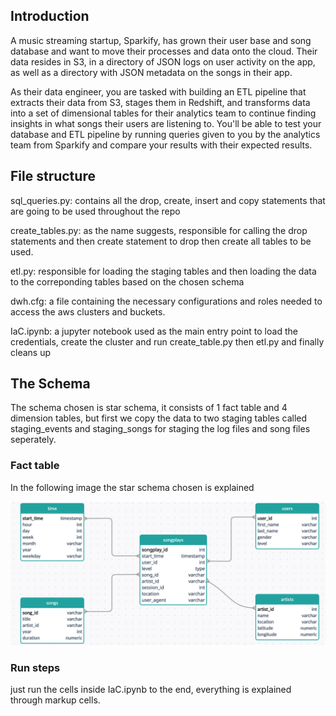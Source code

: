 ## Introduction

A music streaming startup, Sparkify, has grown their user base and song database and want to move their processes and data onto the cloud. Their data resides in S3, in a directory of JSON logs on user activity on the app, as well as a directory with JSON metadata on the songs in their app.

As their data engineer, you are tasked with building an ETL pipeline that extracts their data from S3, stages them in Redshift, and transforms data into a set of dimensional tables for their analytics team to continue finding insights in what songs their users are listening to. You'll be able to test your database and ETL pipeline by running queries given to you by the analytics team from Sparkify and compare your results with their expected results.

## File structure

sql_queries.py: contains all the drop, create, insert and copy statements that are going to be used throughout the repo

create_tables.py: as the name suggests, responsible for calling the drop statements and then create statement to drop then create all tables to be used.

etl.py: responsible for loading the staging tables and then loading the data to the correponding tables based on the chosen schema

dwh.cfg: a file containing the necessary configurations and roles needed to access the aws clusters and buckets.

IaC.ipynb: a jupyter notebook used as the main entry point to load the credentials, create the cluster and run create_table.py then etl.py and finally cleans up

## The Schema

The schema chosen is star schema, it consists of 1 fact table and 4 dimension tables, but first we copy the data to two staging tables called staging_events and staging_songs for staging the log files and song files seperately.

### Fact table

In the following image the star schema chosen is explained

![plot](schema_sparkify_dwh.png)


### Run steps

just run the cells inside IaC.ipynb to the end, everything is explained through markup cells.